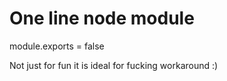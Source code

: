 # One line node module

module.exports = false

Not just for fun it is ideal for fucking workaround :)
